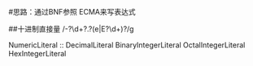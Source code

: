 #思路：通过BNF参照 ECMA来写表达式

##十进制直接量
/-?\d+?\.?(e|E?\d+)?/g

NumericLiteral :: 
    DecimalLiteral
    BinaryIntegerLiteral 
    OctalIntegerLiteral 
    HexIntegerLiteral


